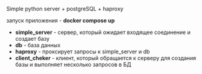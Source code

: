 Simple python server + postgreSQL + haproxy  

запуск приложения - **docker compose up**  

+ **simple_server** - сервер, который ожидает входящее соединение и создает базу
+ **db** - база данных
+ **haproxy** - проксирует запросы к simple_server и db
+ **client_cheker** - клиент, который обращается к серверу для создания базы и выполняет несколько запросов в БД
 
